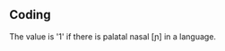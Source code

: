 # [](ParameterTable?__template__=property.md&property=Name#cldf:UT149)

[](ExampleTable?example_id=1&with_internal_ref_link#cldf:UT149-1)

## Coding

The value is '1' if there is palatal nasal [ɲ] in a language.
